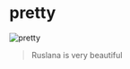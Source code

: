 # pretty
![pretty](https://www.google.com/url?sa=i&url=https%3A%2F%2Fwww.bing.com%2Fimages%2Fsearch%255C%3Fview%3DdetailV2%26ccid%3D22R0CC82%26id%3DFB22A365564E05DEBB88322B3E8E3EFDF633C14B%26thid%3DOIP.22R0CC82wnISgUHL2obCnAAAAA%26q%3D%2525eb%25258b%2525b4%2525eb%2525b0%2525b0%26selectedindex%3D23%26exph%3D705%26expw%3D468%26ck%3DAEB7192C938C6EC89DCD26D2F347E264%26vt%3D2%26sim%3D1%26mediaurl%3Dhttps%253A%252F%252Fi.pinimg.com%252Foriginals%252F89%252F9e%252F91%252F899e9163d68697ef649a61efe07e6096.jpg%26simid%3D608016161135485780%26cdnurl%3Dhttps%253A%252F%252Fth.bing.com%252Fth%252Fid%252FR.db6474082f36c272128141cbda86c29c%253Frik%253DS8Ez9v0%25252bjj4rMg%2526pid%253DImgRaw%2526r%253D0&psig=AOvVaw0FKLZauXh1sTIGX8cv_ZD_&ust=1715264410532000&source=images&cd=vfe&opi=89978449&ved=0CBAQjRxqFwoTCMimp4ug_oUDFQAAAAAdAAAAABAE)
> Ruslana is very beautiful
